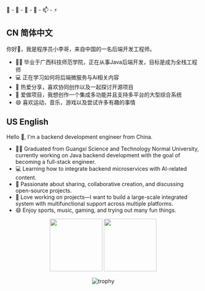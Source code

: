 🌱 - 👯 - 🤔 - 💬 - 📫 - ⚡ 

## CN 简体中文

你好👋，我是程序员小李哥，来自中国的一名后端开发工程师。
- 👨‍💻 毕业于广西科技师范学院，正在从事Java后端开发，目标是成为全栈工程师
- 💻 正在学习如何将后端微服务与Ai相关内容
- 🌱 热爱分享，喜欢协同创作以及一起探讨开源项目
- 🔭 爱做项目，我想创作一个集成多功能并且支持多平台的大型综合系统
- 😄 喜欢运动，音乐，游戏以及尝试许多有趣的事情
## US English
Hello 👋, I'm a backend development engineer from China.
- 👨‍💻 Graduated from Guangxi Science and Technology Normal University, currently working on Java backend development with the goal of becoming a full-stack engineer.
- 💻 Learning how to integrate backend microservices with AI-related content.
- 🌱 Passionate about sharing, collaborative creation, and discussing open-source projects.
- 🔭 Love working on projects—I want to build a large-scale integrated system with multifunctional support across multiple platforms.
- 😄 Enjoy sports, music, gaming, and trying out many fun things.

<div align="center">
  <img height="137px" src="https://github-readme-stats.vercel.app/api?username=gxkjsfxyldw&hide_title=true&hide_border=true&show_icons=true&include_all_commits=true&line_height=21&bg_color=0,EC6C6C,FFD479,FFFC79,73FA79&theme=graywhite&locale=cn" />
  <img height="137px" src="https://github-readme-stats.vercel.app/api/top-langs/?username=gxkjsfxyldw&hide_title=true&hide_border=true&layout=compact&bg_color=0,73FA79,73FDFF,D783FF&theme=graywhite&locale=cn" />

![trophy](https://github-profile-trophy.vercel.app/?username=gxkjsfxyldw)
</div>



